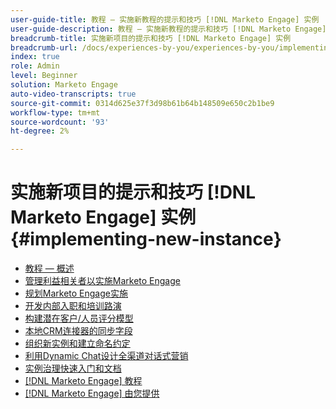 ```yaml
---
user-guide-title: 教程 — 实施新教程的提示和技巧 [!DNL Marketo Engage] 实例
user-guide-description: 教程 — 实施新教程的提示和技巧 [!DNL Marketo Engage] 实例
breadcrumb-title: 实施新项目的提示和技巧 [!DNL Marketo Engage] 实例
breadcrumb-url: /docs/experiences-by-you/experiences-by-you/implementing-new-instance/overview
index: true
role: Admin
level: Beginner
solution: Marketo Engage
auto-video-transcripts: true
source-git-commit: 0314d625e37f3d98b61b64b148509e650c2b1be9
workflow-type: tm+mt
source-wordcount: '93'
ht-degree: 2%

---
```



# 实施新项目的提示和技巧 [!DNL Marketo Engage] 实例 {#implementing-new-instance}

+ [教程 — 概述](./overview.md)
+ [管理利益相关者以实施Marketo Engage](./managing-stakeholder-communications.md)
+ [规划Marketo Engage实施](./planning-for-new-implementation.md)
+ [开发内部入职和培训路演](./internal-training-roadshow.md)
+ [构建潜在客户/人员评分模型](./building-person-scoring-model.md)
+ [本地CRM连接器的同步字段](./syncing-fields-for-crm-integration.md)
+ [组织新实例和建立命名约定](./organizing-new-instance.md)
+ [利用Dynamic Chat设计全渠道对话式营销](./designing-omnichannel-conversational-marketing.md)
+ [实例治理快速入门和文档](./documenting-your-instance.md)
+ [[!DNL Marketo Engage] 教程](https://experienceleague.adobe.com/docs/marketo-learn/tutorials/overview.html?lang=zh-Hans)
+ [[!DNL Marketo Engage] 由您提供](https://experienceleague.adobe.com/en/docs/experiences-by-you/experiences-by-you/marketo-engage/overview)
